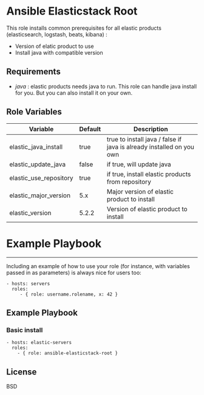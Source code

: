 # Ansible Elasticstack Root

This role installs common prerequisites for all elastic products (elasticsearch, logstash, beats, kibana) :
* Version of elatic product to use
* Install java with compatible version

## Requirements

* *java* : elastic products needs java to run. This role can handle java install for you. But you can also install it on your own.

## Role Variables

| Variable     | Default       | Description    |
| ------------ | ------------- | -------------- |
| elastic_java_install | true | true to install java / false if java is already installed on you own |
| elastic_update_java | false | if true, will update java |
| elastic_use_repository | true | if true, install elastic products from repository |
| elastic_major_version | 5.x | Major version of elastic product to install |
| elastic_version | 5.2.2 | Version of elastic product to install |

# Example Playbook
----------------

Including an example of how to use your role (for instance, with variables passed in as parameters) is always nice for users too:

    - hosts: servers
      roles:
         - { role: username.rolename, x: 42 }

## Example Playbook

### Basic install

    - hosts: elastic-servers
      roles:
        - { role: ansible-elasticstack-root }

## License

BSD
